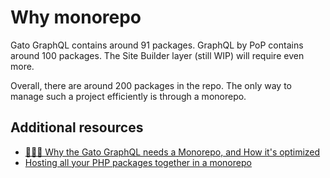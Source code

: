 # Why monorepo

Gato GraphQL contains around 91 packages. GraphQL by PoP contains around 100 packages. The Site Builder layer (still WIP) will require even more.

Overall, there are around 200 packages in the repo. The only way to manage such a project efficiently is through a monorepo.

## Additional resources

- [💁🏻‍♀️ Why the Gato GraphQL needs a Monorepo, and How it's optimized](https://gatographql.com/blog/extending-the-monorepo-builder/)
- [Hosting all your PHP packages together in a monorepo](https://blog.logrocket.com/hosting-all-your-php-packages-together-in-a-monorepo/)

